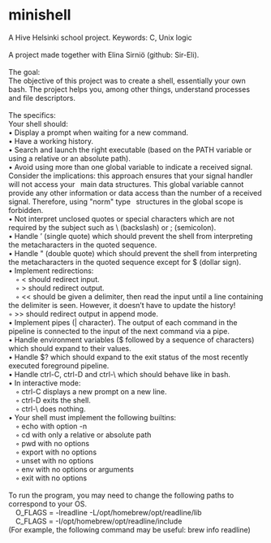 # minishell
A Hive Helsinki school project. Keywords: C, Unix logic<br />
<br />
A project made together with Elina Sirniö (github: Sir-Eli).<br />
<br />
The goal:<br />
The objective of this project was to create a shell, essentially your own bash. The project helps you, among other things, understand processes and file descriptors.<br />
<br />
The specifics:<br />
Your shell should:<br />
• Display a prompt when waiting for a new command.<br />
• Have a working history.<br />
• Search and launch the right executable (based on the PATH variable or using a relative or an absolute path).<br />
• Avoid using more than one global variable to indicate a received signal. Consider the implications: this approach ensures that your signal handler will not access your &ensp;main data structures. This global variable cannot provide any other  information or data access than the number of a received  signal.  Therefore, using "norm" type &ensp;structures in the global scope is forbidden.<br />
• Not interpret unclosed quotes or special characters which are not required by the subject such as \ (backslash) or ; (semicolon).<br />
• Handle ’ (single quote) which should prevent the shell from interpreting the metacharacters in the quoted sequence.<br />
• Handle " (double quote) which should prevent the shell from interpreting the metacharacters in the quoted sequence except for $ (dollar sign).<br />
• Implement redirections:<br />
&emsp;◦ < should redirect input.<br />
&emsp;◦ > should redirect output.<br />
&emsp;◦ << should be given a delimiter, then read the input until a line containing the delimiter is seen. However, it doesn’t have to update the history!<br />
◦ >> should redirect output in append mode.<br />
• Implement pipes (| character). The output of each command in the pipeline is connected to the input of the next command via a pipe.<br />
• Handle environment variables ($ followed by a sequence of characters) which should expand to their values.<br />
• Handle $? which should expand to the exit status of the most recently executed foreground pipeline.<br />
• Handle ctrl-C, ctrl-D and ctrl-\ which should behave like in bash.<br />
• In interactive mode:<br />
&emsp;◦ ctrl-C displays a new prompt on a new line.<br />
&emsp;◦ ctrl-D exits the shell.<br />
&emsp;◦ ctrl-\ does nothing.<br />
• Your shell must implement the following builtins:<br />
&emsp;◦ echo with option -n<br />
&emsp;◦ cd with only a relative or absolute path<br />
&emsp;◦ pwd with no options<br />
&emsp;◦ export with no options<br />
&emsp;◦ unset with no options<br />
&emsp;◦ env with no options or arguments<br />
&emsp;◦ exit with no options<br />
<br />
To run the program, you may need to change the following paths to correspond to your OS. <br />
&emsp;O_FLAGS = -lreadline -L/opt/homebrew/opt/readline/lib<br />
&emsp;C_FLAGS = -I/opt/homebrew/opt/readline/include<br />
(For example, the following command may be useful: brew info readline)<br />

